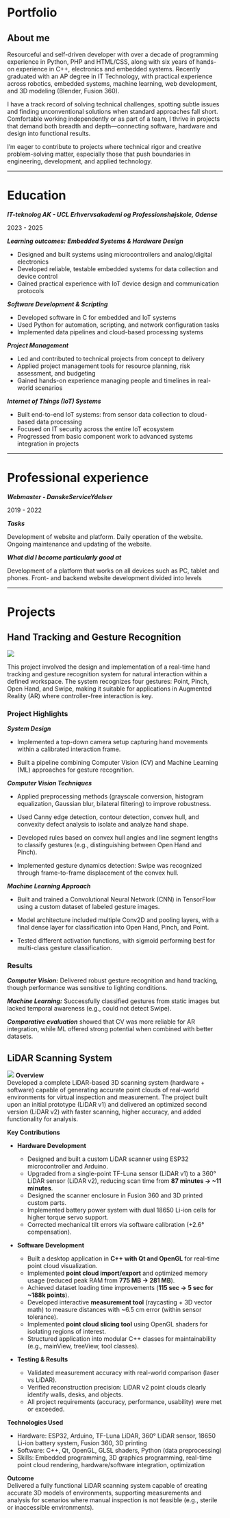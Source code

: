 # Portfolio

## About me
Resourceful and self-driven developer with over a decade of programming experience in Python, PHP and HTML/CSS, along with six years of hands-on experience in C++, electronics and embedded systems. Recently graduated with an AP degree in IT Technology, with practical experience across robotics, embedded systems, machine learning, web development, and 3D modeling (Blender, Fusion 360).

I have a track record of solving technical challenges, spotting subtle issues and finding unconventional solutions when standard approaches fall short. Comfortable working independently or as part of a team, I thrive in projects that demand both breadth and depth—connecting software, hardware and design into functional results.

I’m eager to contribute to projects where technical rigor and creative problem-solving matter, especially those that push boundaries in engineering, development, and applied technology.



---

# Education
***IT-teknolog AK - UCL Erhvervsakademi og Professionshøjskole, Odense***

2023 - 2025

***Learning outcomes:*** 
***Embedded Systems & Hardware Design*** 
* Designed and built systems using microcontrollers and analog/digital electronics
* Developed reliable, testable embedded systems for data collection and device control
* Gained practical experience with IoT device design and communication protocols
  
***Software Development & Scripting*** 
* Developed software in C for embedded and IoT systems
* Used Python for automation, scripting, and network configuration tasks
* Implemented data pipelines and cloud-based processing systems
  
***Project Management*** 
* Led and contributed to technical projects from concept to delivery
* Applied project management tools for resource planning, risk assessment, and budgeting
* Gained hands-on experience managing people and timelines in real-world scenarios
  
***Internet of Things (IoT) Systems*** 
* Built end-to-end IoT systems: from sensor data collection to cloud-based data processing
* Focused on IT security across the entire IoT ecosystem
* Progressed from basic component work to advanced systems integration in projects

---

# Professional experience 
***Webmaster - DanskeServiceYdelser***

2019 - 2022

***Tasks***

Development of website and platform. Daily operation of the website. Ongoing
maintenance and updating of the website.

***What did I become particularly good at***

Development of a platform that works on all devices such as PC, tablet and phones.
Front- and backend website development divided into levels

---
# Projects

## Hand Tracking and Gesture Recognition
![](assets/img/ar_interaction_img.png)

This project involved the design and implementation of a real-time hand tracking and gesture recognition system for natural interaction within a defined workspace. The system recognizes four gestures: Point, Pinch, Open Hand, and Swipe, making it suitable for applications in Augmented Reality (AR) where controller-free interaction is key.

### Project Highlights

***System Design***
* Implemented a top-down camera setup capturing hand movements within a calibrated interaction frame.
  
* Built a pipeline combining Computer Vision (CV) and Machine Learning (ML) approaches for gesture recognition.

***Computer Vision Techniques***
* Applied preprocessing methods (grayscale conversion, histogram equalization, Gaussian blur, bilateral filtering) to improve robustness.

* Used Canny edge detection, contour detection, convex hull, and convexity defect analysis to isolate and analyze hand shape.

* Developed rules based on convex hull angles and line segment lengths to classify gestures (e.g., distinguishing between Open Hand and Pinch).

* Implemented gesture dynamics detection: Swipe was recognized through frame-to-frame displacement of the convex hull.

***Machine Learning Approach***
* Built and trained a Convolutional Neural Network (CNN) in TensorFlow using a custom dataset of labeled gesture images.

* Model architecture included multiple Conv2D and pooling layers, with a final dense layer for classification into Open Hand, Pinch, and Point.

* Tested different activation functions, with sigmoid performing best for multi-class gesture classification.

### Results

***Computer Vision:*** Delivered robust gesture recognition and hand tracking, though performance was sensitive to lighting conditions.

***Machine Learning:*** Successfully classified gestures from static images but lacked temporal awareness (e.g., could not detect Swipe).

***Comparative evaluation*** showed that CV was more reliable for AR integration, while ML offered strong potential when combined with better datasets.


## LiDAR Scanning System
![](assets/img/lidar_system_intro.png)
**Overview**  
Developed a complete LiDAR-based 3D scanning system (hardware + software) capable of generating accurate point clouds of real-world environments for virtual inspection and measurement. The project built upon an initial prototype (LiDAR v1) and delivered an optimized second version (LiDAR v2) with faster scanning, higher accuracy, and added functionality for analysis.  

**Key Contributions**  
- **Hardware Development**  
  - Designed and built a custom LiDAR scanner using ESP32 microcontroller and Arduino.  
  - Upgraded from a single-point TF-Luna sensor (LiDAR v1) to a 360° LiDAR sensor (LiDAR v2), reducing scan time from **87 minutes → ~11 minutes**.  
  - Designed the scanner enclosure in Fusion 360 and 3D printed custom parts.  
  - Implemented battery power system with dual 18650 Li-ion cells for higher torque servo support.  
  - Corrected mechanical tilt errors via software calibration (+2.6° compensation).  

- **Software Development**  
  - Built a desktop application in **C++ with Qt and OpenGL** for real-time point cloud visualization.  
  - Implemented **point cloud import/export** and optimized memory usage (reduced peak RAM from **775 MB → 281 MB**).  
  - Achieved dataset loading time improvements (**115 sec → 5 sec for ~188k points**).  
  - Developed interactive **measurement tool** (raycasting + 3D vector math) to measure distances with ~6.5 cm error (within sensor tolerance).  
  - Implemented **point cloud slicing tool** using OpenGL shaders for isolating regions of interest.  
  - Structured application into modular C++ classes for maintainability (e.g., mainView, treeView, tool classes).  

- **Testing & Results**  
  - Validated measurement accuracy with real-world comparison (laser vs LiDAR).  
  - Verified reconstruction precision: LiDAR v2 point clouds clearly identify walls, desks, and objects.  
  - All project requirements (accuracy, performance, usability) were met or exceeded.  

**Technologies Used**  
- Hardware: ESP32, Arduino, TF-Luna LiDAR, 360° LiDAR sensor, 18650 Li-ion battery system, Fusion 360, 3D printing  
- Software: C++, Qt, OpenGL, GLSL shaders, Python (data preprocessing)  
- Skills: Embedded programming, 3D graphics programming, real-time point cloud rendering, hardware/software integration, optimization  

**Outcome**  
Delivered a fully functional LiDAR scanning system capable of creating accurate 3D models of environments, supporting measurements and analysis for scenarios where manual inspection is not feasible (e.g., sterile or inaccessible environments).  

